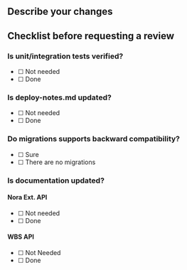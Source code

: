 ## Describe your changes


## Checklist before requesting a review

### Is unit/integration tests verified?
- [ ] <!-- Choice#1 --> Not needed
- [ ] <!-- Choice#1 --> Done
### Is deploy-notes.md updated?
- [ ] <!-- Choice#2 --> Not needed
- [ ] <!-- Choice#2 --> Done
### Do migrations supports backward compatibility?
- [ ] <!-- Choice#3 --> Sure
- [ ] <!-- Choice#3 --> There are no migrations
### Is documentation updated?
#### Nora Ext. API
- [ ] <!-- Choice#4 --> Not needed
- [ ] <!-- Choice#4 --> Done
#### WBS API
- [ ] <!-- Choice#5 --> Not Needed
- [ ] <!-- Choice#5 --> Done
